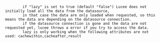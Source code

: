 
			if "lazy" is set to true (default "false") Lucee does not initially load all the data from the datasource,
			in that case the data are only loaded when requested, so this means the data are depending on the datasource connection.
			if the datasource connection is gone and the data are not requested yet, lucee throws a error if you try to access the data.
			lazy is only working when the following attributes are not used: cachewithin,cacheafter,result
			